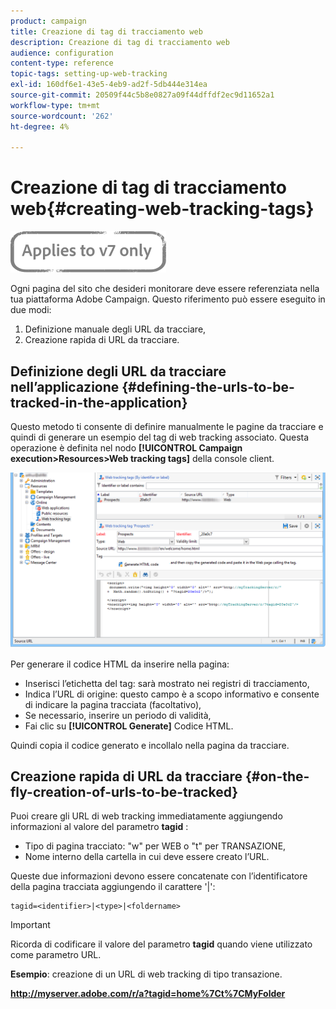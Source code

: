 ```yaml
---
product: campaign
title: Creazione di tag di tracciamento web
description: Creazione di tag di tracciamento web
audience: configuration
content-type: reference
topic-tags: setting-up-web-tracking
exl-id: 160df6e1-43e5-4eb9-ad2f-5db444e314ea
source-git-commit: 20509f44c5b8e0827a09f44dffdf2ec9d11652a1
workflow-type: tm+mt
source-wordcount: '262'
ht-degree: 4%

---
```


# Creazione di tag di tracciamento web{#creating-web-tracking-tags}

![](../../assets/v7-only.svg)

Ogni pagina del sito che desideri monitorare deve essere referenziata nella tua piattaforma Adobe Campaign. Questo riferimento può essere eseguito in due modi:

1. Definizione manuale degli URL da tracciare,
1. Creazione rapida di URL da tracciare.

## Definizione degli URL da tracciare nell’applicazione {#defining-the-urls-to-be-tracked-in-the-application}

Questo metodo ti consente di definire manualmente le pagine da tracciare e quindi di generare un esempio del tag di web tracking associato. Questa operazione è definita nel nodo **[!UICONTROL Campaign execution>Resources>Web tracking tags]** della console client.

![](assets/d_ncs_integration_webtracking_screen.png)

Per generare il codice HTML da inserire nella pagina:

* Inserisci l’etichetta del tag: sarà mostrato nei registri di tracciamento,
* Indica l’URL di origine: questo campo è a scopo informativo e consente di indicare la pagina tracciata (facoltativo),
* Se necessario, inserire un periodo di validità,
* Fai clic su **[!UICONTROL Generate]** Codice HTML.

Quindi copia il codice generato e incollalo nella pagina da tracciare.

## Creazione rapida di URL da tracciare {#on-the-fly-creation-of-urls-to-be-tracked}

Puoi creare gli URL di web tracking immediatamente aggiungendo informazioni al valore del parametro **tagid** :

* Tipo di pagina tracciato: &quot;w&quot; per WEB o &quot;t&quot; per TRANSAZIONE,
* Nome interno della cartella in cui deve essere creato l’URL.

Queste due informazioni devono essere concatenate con l’identificatore della pagina tracciata aggiungendo il carattere &#39;|&#39;:

```
tagid=<identifier>|<type>|<foldername>
```

>[!IMPORTANT]
>
>Ricorda di codificare il valore del parametro **tagid** quando viene utilizzato come parametro URL.

**Esempio**: creazione di un URL di web tracking di tipo transazione.

**http://myserver.adobe.com/r/a?tagid=home%7Ct%7CMyFolder**

